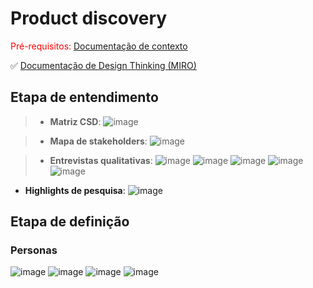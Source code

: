 # Product discovery

<span style="color:red">Pré-requisitos: <a href="01-Contexto.md"> Documentação de contexto</a></span>

✅ [Documentação de Design Thinking (MIRO)](files/processo-dt.pdf)

## Etapa de entendimento

> * **Matriz CSD**: 
![image](https://github.com/user-attachments/assets/9679c6a3-0de3-48cb-8d5a-1e1f0a603dde)

> * **Mapa de stakeholders**:
![image](https://github.com/user-attachments/assets/7709ec16-4f4e-45fd-8be4-9a698caf5c36)

> * **Entrevistas qualitativas**:
![image](https://github.com/user-attachments/assets/af095468-b478-4bb0-9ae9-89a5d349b481)
![image](https://github.com/user-attachments/assets/51e3dc90-651e-467f-a248-666345271905)
![image](https://github.com/user-attachments/assets/3a7d7f91-0fb9-435c-af50-eff1cd7ec7f3)
![image](https://github.com/user-attachments/assets/a487944a-0b15-4fa6-b4af-1d1355d435b4)
![image](https://github.com/user-attachments/assets/4e5f7d5a-c4e2-40d6-a5b3-34ec9eafa6c8)

 * **Highlights de pesquisa**:
![image](https://github.com/user-attachments/assets/af9b28df-73ef-40ef-8bec-62d6ff657dc1)

## Etapa de definição

### Personas

![image](https://github.com/user-attachments/assets/14283f0a-beea-4b44-a2e3-b42246301c23)
![image](https://github.com/user-attachments/assets/b45dc66b-2dd5-4624-afb4-957586921f48)
![image](https://github.com/user-attachments/assets/44aa171c-edff-49da-87fc-95af11bac169)
![image](https://github.com/user-attachments/assets/79985a0b-b6ad-450d-afc1-0d87df7b9666)
